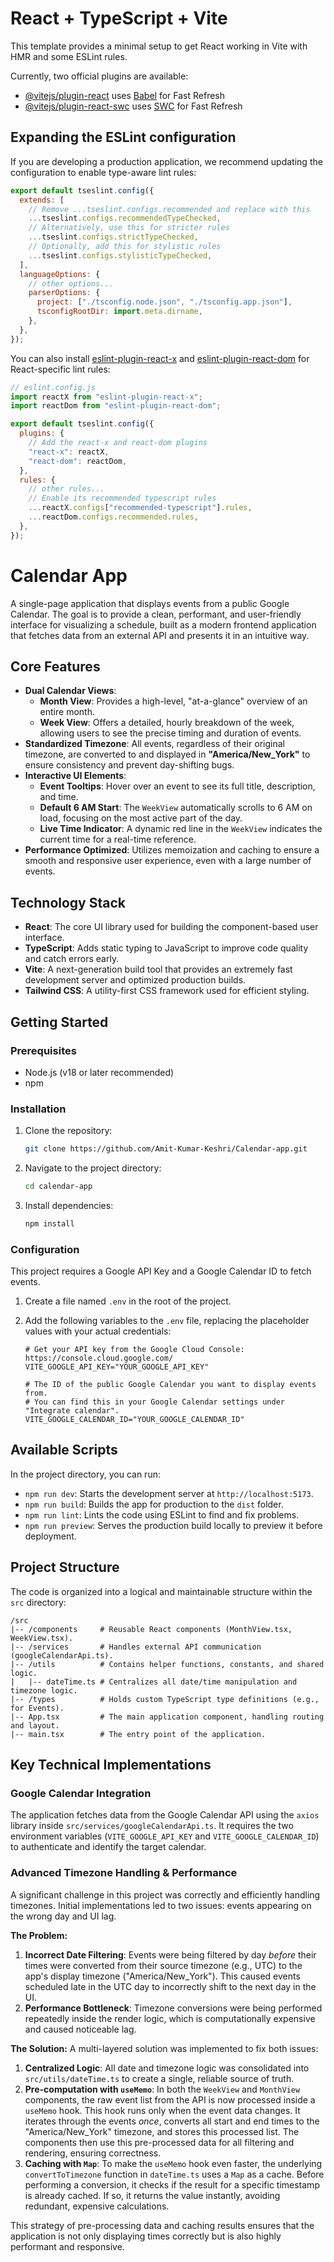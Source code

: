 # React + TypeScript + Vite

This template provides a minimal setup to get React working in Vite with HMR and some ESLint rules.

Currently, two official plugins are available:

- [@vitejs/plugin-react](https://github.com/vitejs/vite-plugin-react/blob/main/packages/plugin-react) uses [Babel](https://babeljs.io/) for Fast Refresh
- [@vitejs/plugin-react-swc](https://github.com/vitejs/vite-plugin-react/blob/main/packages/plugin-react-swc) uses [SWC](https://swc.rs/) for Fast Refresh

## Expanding the ESLint configuration

If you are developing a production application, we recommend updating the configuration to enable type-aware lint rules:

```js
export default tseslint.config({
  extends: [
    // Remove ...tseslint.configs.recommended and replace with this
    ...tseslint.configs.recommendedTypeChecked,
    // Alternatively, use this for stricter rules
    ...tseslint.configs.strictTypeChecked,
    // Optionally, add this for stylistic rules
    ...tseslint.configs.stylisticTypeChecked,
  ],
  languageOptions: {
    // other options...
    parserOptions: {
      project: ["./tsconfig.node.json", "./tsconfig.app.json"],
      tsconfigRootDir: import.meta.dirname,
    },
  },
});
```

You can also install [eslint-plugin-react-x](https://github.com/Rel1cx/eslint-react/tree/main/packages/plugins/eslint-plugin-react-x) and [eslint-plugin-react-dom](https://github.com/Rel1cx/eslint-react/tree/main/packages/plugins/eslint-plugin-react-dom) for React-specific lint rules:

```js
// eslint.config.js
import reactX from "eslint-plugin-react-x";
import reactDom from "eslint-plugin-react-dom";

export default tseslint.config({
  plugins: {
    // Add the react-x and react-dom plugins
    "react-x": reactX,
    "react-dom": reactDom,
  },
  rules: {
    // other rules...
    // Enable its recommended typescript rules
    ...reactX.configs["recommended-typescript"].rules,
    ...reactDom.configs.recommended.rules,
  },
});
```

# Calendar App

A single-page application that displays events from a public Google Calendar. The goal is to provide a clean, performant, and user-friendly interface for visualizing a schedule, built as a modern frontend application that fetches data from an external API and presents it in an intuitive way.

## Core Features

- **Dual Calendar Views**:
  - **Month View**: Provides a high-level, "at-a-glance" overview of an entire month.
  - **Week View**: Offers a detailed, hourly breakdown of the week, allowing users to see the precise timing and duration of events.
- **Standardized Timezone**: All events, regardless of their original timezone, are converted to and displayed in **"America/New_York"** to ensure consistency and prevent day-shifting bugs.
- **Interactive UI Elements**:
  - **Event Tooltips**: Hover over an event to see its full title, description, and time.
  - **Default 6 AM Start**: The `WeekView` automatically scrolls to 6 AM on load, focusing on the most active part of the day.
  - **Live Time Indicator**: A dynamic red line in the `WeekView` indicates the current time for a real-time reference.
- **Performance Optimized**: Utilizes memoization and caching to ensure a smooth and responsive user experience, even with a large number of events.

## Technology Stack

- **React**: The core UI library used for building the component-based user interface.
- **TypeScript**: Adds static typing to JavaScript to improve code quality and catch errors early.
- **Vite**: A next-generation build tool that provides an extremely fast development server and optimized production builds.
- **Tailwind CSS**: A utility-first CSS framework used for efficient styling.

## Getting Started

### Prerequisites

- Node.js (v18 or later recommended)
- npm

### Installation

1.  Clone the repository:
    ```bash
    git clone https://github.com/Amit-Kumar-Keshri/Calendar-app.git
    ```
2.  Navigate to the project directory:
    ```bash
    cd calendar-app
    ```
3.  Install dependencies:
    ```bash
    npm install
    ```

### Configuration

This project requires a Google API Key and a Google Calendar ID to fetch events.

1.  Create a file named `.env` in the root of the project.
2.  Add the following variables to the `.env` file, replacing the placeholder values with your actual credentials:

    ```env
    # Get your API key from the Google Cloud Console: https://console.cloud.google.com/
    VITE_GOOGLE_API_KEY="YOUR_GOOGLE_API_KEY"

    # The ID of the public Google Calendar you want to display events from.
    # You can find this in your Google Calendar settings under "Integrate calendar".
    VITE_GOOGLE_CALENDAR_ID="YOUR_GOOGLE_CALENDAR_ID"
    ```

## Available Scripts

In the project directory, you can run:

- `npm run dev`: Starts the development server at `http://localhost:5173`.
- `npm run build`: Builds the app for production to the `dist` folder.
- `npm run lint`: Lints the code using ESLint to find and fix problems.
- `npm run preview`: Serves the production build locally to preview it before deployment.

## Project Structure

The code is organized into a logical and maintainable structure within the `src` directory:

```
/src
|-- /components     # Reusable React components (MonthView.tsx, WeekView.tsx).
|-- /services       # Handles external API communication (googleCalendarApi.ts).
|-- /utils          # Contains helper functions, constants, and shared logic.
|   |-- dateTime.ts # Centralizes all date/time manipulation and timezone logic.
|-- /types          # Holds custom TypeScript type definitions (e.g., for Events).
|-- App.tsx         # The main application component, handling routing and layout.
|-- main.tsx        # The entry point of the application.
```

## Key Technical Implementations

### Google Calendar Integration

The application fetches data from the Google Calendar API using the `axios` library inside `src/services/googleCalendarApi.ts`. It requires the two environment variables (`VITE_GOOGLE_API_KEY` and `VITE_GOOGLE_CALENDAR_ID`) to authenticate and identify the target calendar.

### Advanced Timezone Handling & Performance

A significant challenge in this project was correctly and efficiently handling timezones. Initial implementations led to two issues: events appearing on the wrong day and UI lag.

**The Problem:**

1.  **Incorrect Date Filtering**: Events were being filtered by day _before_ their times were converted from their source timezone (e.g., UTC) to the app's display timezone ("America/New_York"). This caused events scheduled late in the UTC day to incorrectly shift to the next day in the UI.
2.  **Performance Bottleneck**: Timezone conversions were being performed repeatedly inside the render logic, which is computationally expensive and caused noticeable lag.

**The Solution:**
A multi-layered solution was implemented to fix both issues:

1.  **Centralized Logic**: All date and timezone logic was consolidated into `src/utils/dateTime.ts` to create a single, reliable source of truth.
2.  **Pre-computation with `useMemo`**: In both the `WeekView` and `MonthView` components, the raw event list from the API is now processed inside a `useMemo` hook. This hook runs only when the event data changes. It iterates through the events _once_, converts all start and end times to the "America/New_York" timezone, and stores this processed list. The components then use this pre-processed data for all filtering and rendering, ensuring correctness.
3.  **Caching with `Map`**: To make the `useMemo` hook even faster, the underlying `convertToTimezone` function in `dateTime.ts` uses a `Map` as a cache. Before performing a conversion, it checks if the result for a specific timestamp is already cached. If so, it returns the value instantly, avoiding redundant, expensive calculations.

This strategy of pre-processing data and caching results ensures that the application is not only displaying times correctly but is also highly performant and responsive.
